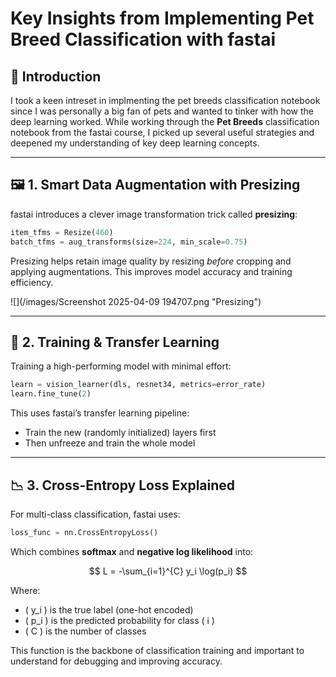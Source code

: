 # Key Insights from Implementing Pet Breed Classification with fastai

## 🐾 Introduction

I took a keen intreset in implmenting the pet breeds classification notebook since I was personally a big fan of pets and wanted to tinker with how the deep learning worked. While working through the **Pet Breeds** classification notebook from the fastai course, I picked up several useful strategies and deepened my understanding of key deep learning concepts. 

---

## 🖼️ 1. Smart Data Augmentation with Presizing

fastai introduces a clever image transformation trick called **presizing**:

```python
item_tfms = Resize(460)
batch_tfms = aug_transforms(size=224, min_scale=0.75)
```

Presizing helps retain image quality by resizing *before* cropping and applying augmentations. This improves model accuracy and training efficiency.

![](/images/Screenshot 2025-04-09 194707.png "Presizing")

---

## 🎯 2. Training & Transfer Learning

Training a high-performing model with minimal effort:

```python
learn = vision_learner(dls, resnet34, metrics=error_rate)
learn.fine_tune(2)
```

This uses fastai’s transfer learning pipeline:
- Train the new (randomly initialized) layers first
- Then unfreeze and train the whole model

---

## 📉 3. Cross-Entropy Loss Explained

For multi-class classification, fastai uses:

```python
loss_func = nn.CrossEntropyLoss()
```

Which combines **softmax** and **negative log likelihood** into:

$$
L = -\sum_{i=1}^{C} y_i \log(p_i)
$$

Where:
- \( y_i \) is the true label (one-hot encoded)
- \( p_i \) is the predicted probability for class \( i \)
- \( C \) is the number of classes

This function is the backbone of classification training and important to understand for debugging and improving accuracy.

